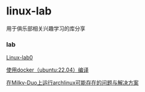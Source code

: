 # linux-lab
用于俱乐部相关兴趣学习的库分享
### lab
[Linux-lab0](./doc/lab-0-zzm.md)

[使用docker（ubuntu:22.04）编译](./doc/docker(ubuntu%3A22.04).md)

[在Milkv-Duo上运行archlinux可能存在的问题与解决方案](./doc/Run%20archlinux%20on%20duo.md)
